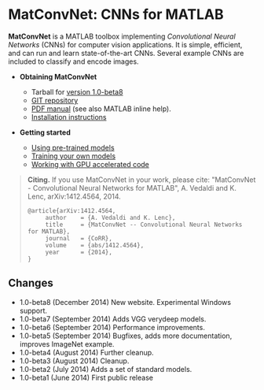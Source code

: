 # MatConvNet: CNNs for MATLAB

**MatConvNet** is a MATLAB toolbox implementing *Convolutional Neural
Networks* (CNNs) for computer vision applications. It is simple,
efficient, and can run and learn state-of-the-art CNNs. Several
example CNNs are included to classify and encode images.

*   **Obtaining MatConvNet**
    - Tarball for [version 1.0-beta8](download/matconvnet-1.0-beta8.tar.gz)
    - [GIT repository](http://www.github.com/vlfeat/matconvnet.git)
    - [PDF manual](matconvnet-manual.pdf) (see also MATLAB inline help).
    - [Installation instructions](installing)

*   **Getting started**
    - [Using pre-trained models](pretrained)
    - [Training your own models](training)
    - [Working with GPU accelerated code](gpu)

> **Citing.** If you use MatConvNet in your work, please cite:
> "MatConvNet - Convolutional Neural Networks for MATLAB", A. Vedaldi
> and K. Lenc, arXiv:1412.4564, 2014.
>
>     @article{arXiv:1412.4564,
>          author    = {A. Vedaldi and K. Lenc},
>          title     = {MatConvNet -- Convolutional Neural Networks for MATLAB},
>          journal   = {CoRR},
>          volume    = {abs/1412.4564},
>          year      = {2014},
>     }

## Changes

- 1.0-beta8 (December 2014) New website. Experimental Windows support.
- 1.0-beta7 (September 2014) Adds VGG verydeep models.
- 1.0-beta6 (September 2014) Performance improvements.
- 1.0-beta5 (September 2014) Bugfixes, adds more documentation,
  improves ImageNet example.
- 1.0-beta4 (August 2014) Further cleanup.
- 1.0-beta3 (August 2014) Cleanup.
- 1.0-beta2 (July 2014) Adds a set of standard models.
- 1.0-beta1 (June 2014) First public release
